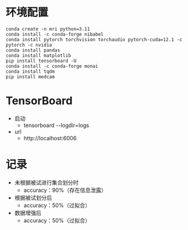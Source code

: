 # 环境配置

```Shell
conda create -n mri python=3.11
conda install -c conda-forge nibabel
conda install pytorch torchvision torchaudio pytorch-cuda=12.1 -c pytorch -c nvidia
conda install pandas
conda install matplotlib
pip install tensorboard -U
conda install -c conda-forge monai
conda install tqdm
pip install medcam
```

# TensorBoard

- 启动
  - tensorboard --logdir=logs
- url
  - http://localhost:6006

# 记录

- 未根据被试进行集合划分时
  - accuracy：90%（存在信息泄露）
- 根据被试划分后
  - accuracy：50%（过拟合）
- 数据增强后
  - accuracy：50%（过拟合）
